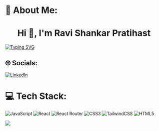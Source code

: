 # 💫 About Me:
<h1 align="center">Hi 👋, I'm Ravi Shankar Pratihast</h1>

[![Typing SVG](https://readme-typing-svg.herokuapp.com?font=Montserrat&duration=5500&center=true&width=1200&lines=Frontend+Developer+from+India)](https://git.io/typing-svg)


## 🌐 Socials:
[![LinkedIn](https://img.shields.io/badge/LinkedIn-%230077B5.svg?logo=linkedin&logoColor=white)](https://linkedin.com/in/www.linkedin.com/in/ravipratihast) 

# 💻 Tech Stack:
![JavaScript](https://img.shields.io/badge/javascript-%23323330.svg?style=for-the-badge&logo=javascript&logoColor=%23F7DF1E) ![React](https://img.shields.io/badge/react-%2320232a.svg?style=for-the-badge&logo=react&logoColor=%2361DAFB) ![React Router](https://img.shields.io/badge/React_Router-CA4245?style=for-the-badge&logo=react-router&logoColor=white) ![CSS3](https://img.shields.io/badge/css3-%231572B6.svg?style=for-the-badge&logo=css3&logoColor=white) ![TailwindCSS](https://img.shields.io/badge/tailwindcss-%2338B2AC.svg?style=for-the-badge&logo=tailwind-css&logoColor=white) ![HTML5](https://img.shields.io/badge/html5-%23E34F26.svg?style=for-the-badge&logo=html5&logoColor=white)

[![](https://visitcount.itsvg.in/api?id=RaviPratihast&icon=0&color=1)](https://visitcount.itsvg.in)

<!-- Proudly created with GPRM ( https://gprm.itsvg.in ) -->




